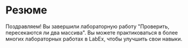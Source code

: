 # Резюме

Поздравляем! Вы завершили лабораторную работу "Проверить, пересекаются ли два массива". Вы можете практиковаться в более многих лабораторных работах в LabEx, чтобы улучшить свои навыки.

